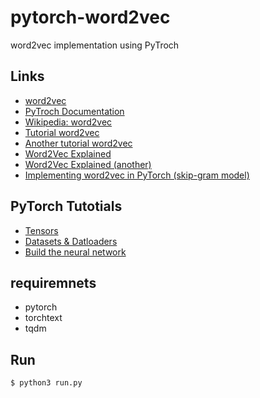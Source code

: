 # pytorch-word2vec

word2vec implementation using PyTroch

## Links
- [word2vec](https://code.google.com/archive/p/word2vec/)
- [PyTroch Documentation](https://pytorch.org/docs/stable/index.html)
- [Wikipedia: word2vec](https://en.wikipedia.org/wiki/Word2vec)
- [Tutorial word2vec](https://www.tensorflow.org/tutorials/text/word2vec)
- [Another tutorial word2vec](https://adventuresinmachinelearning.com/word2vec-tutorial-tensorflow/)
- [Word2Vec Explained](https://israelg99.github.io/2017-03-23-Word2Vec-Explained/)
- [Word2Vec Explained (another)](https://towardsdatascience.com/word2vec-explained-49c52b4ccb71)
- [Implementing word2vec in PyTorch (skip-gram model)](https://towardsdatascience.com/implementing-word2vec-in-pytorch-skip-gram-model-e6bae040d2fb)

## PyTorch Tutotials
- [Tensors](https://pytorch.org/tutorials/beginner/basics/tensorqs_tutorial.html)
- [Datasets & Datloaders](https://pytorch.org/tutorials/beginner/basics/data_tutorial.html)
- [Build the neural network](https://pytorch.org/tutorials/beginner/basics/buildmodel_tutorial.html)

## requiremnets
- pytorch
- torchtext
- tqdm

## Run

    $ python3 run.py
